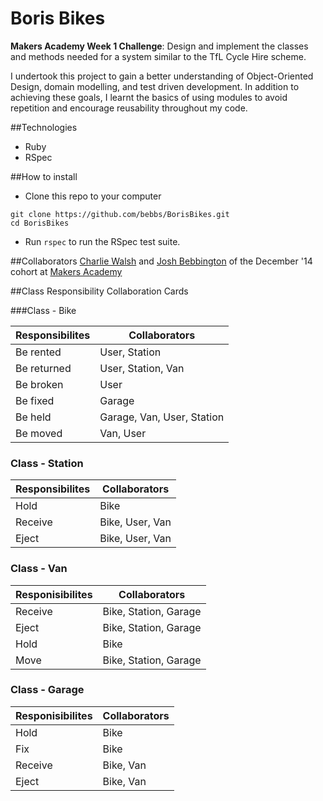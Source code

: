 Boris Bikes
====================

**Makers Academy Week 1 Challenge**: Design and implement the classes and methods needed for a system similar to the TfL Cycle Hire scheme. 

I undertook this project to gain a better understanding of Object-Oriented Design, domain modelling, and test driven development. In addition to achieving these goals, I learnt the basics of using modules to avoid repetition and encourage reusability throughout my code.

##Technologies
- Ruby
- RSpec

##How to install
- Clone this repo to your computer

```
git clone https://github.com/bebbs/BorisBikes.git
cd BorisBikes
```
- Run `rspec` to run the RSpec test suite.

##Collaborators
[Charlie Walsh](https://github.com/ciawalsh) and [Josh Bebbington](https://github.com/bebbs) of the December '14 cohort at [Makers Academy](https://www.makersacademy.com)

##Class Responsibility Collaboration Cards

###Class - Bike

Responsibilites             | Collaborators
----------------------------|------------------
Be rented                   | User, Station
Be returned                 | User, Station, Van
Be broken                   | User
Be fixed                    | Garage
Be held                     | Garage, Van, User, Station
Be moved                    | Van, User

### Class - Station 

Responsibilites         |Collaborators
------------------------|------------------
Hold                    | Bike
Receive                 | Bike, User, Van
Eject                   | Bike, User, Van

### Class - Van 

Responisibilites        |Collaborators
------------------------|------------------
Receive                 | Bike, Station, Garage
Eject                   | Bike, Station, Garage
Hold                    | Bike
Move                    | Bike, Station, Garage

### Class - Garage 

Responisibilites        |Collaborators
------------------------|------------------
Hold                    | Bike
Fix                     | Bike
Receive                 | Bike, Van
Eject                   | Bike, Van
